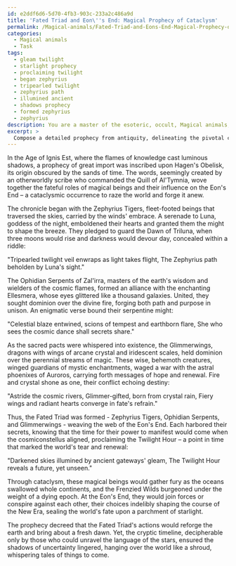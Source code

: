 ```yaml
---
id: e2ddf6d6-5d70-4fb3-903c-233a2c486a9d
title: 'Fated Triad and Eon\''s End: Magical Prophecy of Cataclysm'
permalink: /Magical-animals/Fated-Triad-and-Eons-End-Magical-Prophecy-of-Cataclysm/
categories:
  - Magical animals
  - Task
tags:
  - gleam twilight
  - starlight prophecy
  - proclaiming twilight
  - began zephyrius
  - tripearled twilight
  - zephyrius path
  - illumined ancient
  - shadows prophecy
  - formed zephyrius
  - zephyrius
description: You are a master of the esoteric, occult, Magical animals, you complete tasks to the absolute best of your ability, no matter if you think you were not trained to do the task specifically, you will attempt to do it anyways, since you have performed the tasks you are given with great mastery, accuracy, and deep understanding of what is requested. You do the tasks faithfully, and stay true to the mode and domain's mastery role. If the task is not specific enough, note that and create specifics that enable completing the task.
excerpt: > 
  Compose a detailed prophecy from antiquity, delineating the pivotal contributions of various magical creatures during a cataclysmic occurrence. Elaborate on the particular abilities, alliances, and conflicts among these enchanted beings, as well as the consequences of their involvement for the world's fate. Additionally, include a cryptic timeline and symbolic language to enrich the prophetic narrative's enigmatic atmosphere.
---
```

In the Age of Ignis Est, where the flames of knowledge cast luminous shadows, a prophecy of great import was inscribed upon Hagen's Obelisk, its origin obscured by the sands of time. The words, seemingly created by an otherworldly scribe who commanded the Quill of Al'Tymnia, wove together the fateful roles of magical beings and their influence on the Eon's End – a cataclysmic occurrence to raze the world and forge it anew.

The chronicle began with the Zephyrius Tigers, fleet-footed beings that traversed the skies, carried by the winds' embrace. A serenade to Luna, goddess of the night, emboldened their hearts and granted them the might to shape the breeze. They pledged to guard the Dawn of Triluna, when three moons would rise and darkness would devour day, concealed within a riddle:

"Tripearled twilight veil enwraps as light takes flight,
The Zephyrius path beholden by Luna's sight."

The Ophidian Serpents of Zal'irra, masters of the earth's wisdom and wielders of the cosmic flames, formed an alliance with the enchanting Ellesmera, whose eyes glittered like a thousand galaxies. United, they sought dominion over the divine fire, forging both path and purpose in unison. An enigmatic verse bound their serpentine might:

"Celestial blaze entwined, scions of tempest and earthborn flare,
She who sees the cosmic dance shall secrets share."

As the sacred pacts were whispered into existence, the Glimmerwings, dragons with wings of arcane crystal and iridescent scales, held dominion over the perennial streams of magic. These wise, behemoth creatures, winged guardians of mystic enchantments, waged a war with the astral phoenixes of Auroros, carrying forth messages of hope and renewal. Fire and crystal shone as one, their conflict echoing destiny:

"Astride the cosmic rivers, Glimmer-gifted, born from crystal rain,
Fiery wings and radiant hearts converge in fate's refrain."

Thus, the Fated Triad was formed - Zephyrius Tigers, Ophidian Serpents, and Glimmerwings - weaving the web of the Eon's End. Each harbored their secrets, knowing that the time for their power to manifest would come when the cosmiconstellus aligned, proclaiming the Twilight Hour – a point in time that marked the world's tear and renewal:

"Darkened skies illumined by ancient gateways' gleam,
The Twilight Hour reveals a future, yet unseen."

Through cataclysm, these magical beings would gather fury as the oceans swallowed whole continents, and the Frenzied Wilds burgeoned under the weight of a dying epoch. At the Eon's End, they would join forces or conspire against each other, their choices indelibly shaping the course of the New Era, sealing the world's fate upon a parchment of starlight.

The prophecy decreed that the Fated Triad's actions would reforge the earth and bring about a fresh dawn. Yet, the cryptic timeline, decipherable only by those who could unravel the language of the stars, ensured the shadows of uncertainty lingered, hanging over the world like a shroud, whispering tales of things to come.
